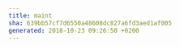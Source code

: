 ```yaml
---
title: maint
sha: 639bb57cf7d6550a48608dc827a6fd3aed1af005
generated: 2018-10-23 09:26:50 +0200
---
```

